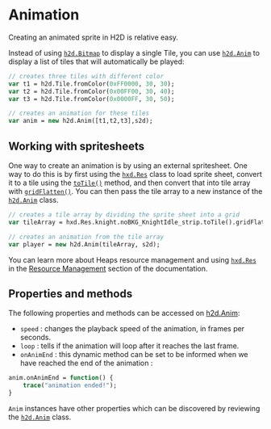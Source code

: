 # Animation

Creating an animated sprite in H2D is relative easy.

Instead of using [`h2d.Bitmap`](https://heaps.io/api/h2d/Bitmap.html) to display a single Tile, you can use [`h2d.Anim`](https://heaps.io/api/h2d/Anim.html) to display a list of tiles that will automatically be played:

```haxe
// creates three tiles with different color
var t1 = h2d.Tile.fromColor(0xFF0000, 30, 30);
var t2 = h2d.Tile.fromColor(0x00FF00, 30, 40);
var t3 = h2d.Tile.fromColor(0x0000FF, 30, 50);

// creates an animation for these tiles
var anim = new h2d.Anim([t1,t2,t3],s2d);
```

## Working with spritesheets

One way to create an animation is by using an external spritesheet. One way to do this is by first using the [`hxd.Res`](https://heaps.io/api/hxd/res/index.html) class to load sprite sheet, convert it to a tile using the [`toTile()`](https://heaps.io/api/hxd/res/Any.html#toTile) method, and then convert that into tile array with [`gridFlatten()`](https://heaps.io/api/h2d/Tile.html#gridFlatten). You can then pass the tile array to a new instance of the [`h2d.Anim`](https://heaps.io/api/h2d/Anim.html) class.

```haxe
// creates a tile array by dividing the sprite sheet into a grid
var tileArray = hxd.Res.knight.noBKG_KnightIdle_strip.toTile().gridFlatten(64);

// creates an animation from the tile array
var player = new h2d.Anim(tileArray, s2d);
```

You can learn more about Heaps resource management and using [`hxd.Res`](https://heaps.io/api/hxd/res/index.html) in the [Resource Management]([`hxd.Res`](https://heaps.io/api/hxd/res/index.html)) section of the documentation.

## Properties and methods

The following properties and methods can be accessed on [h2d.Anim](https://heaps.io/api/h2d/Anim.html):

* `speed` : changes the playback speed of the animation, in frames per seconds.
* `loop` : tells if the animation will loop after it reaches the last frame.
* `onAnimEnd` : this dynamic method can be set to be informed when we have reached the end of the animation :

```haxe
anim.onAnimEnd = function() {
	trace("animation ended!");
}
```

`Anim` instances have other properties which can be discovered by reviewing the [`h2d.Anim`](https://heaps.io/api/h2d/Anim.html) class.
